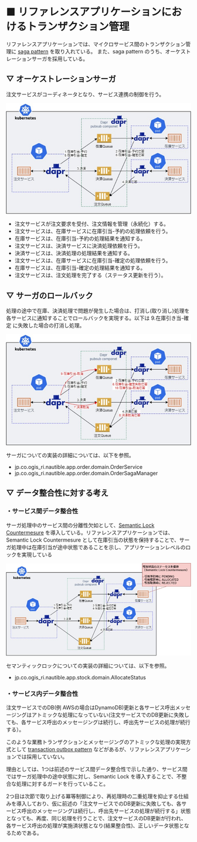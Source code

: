 # ■ リファレンスアプリケーションにおけるトランザクション管理

リファレンスアプリケーションでは、マイクロサービス間のトランザクション管理に [saga pattern](https://microservices.io/patterns/data/saga.html) を取り入れている。
また、saga pattern のうち、オーケストレーションサーガを採用している。

## ▽ オーケストレーションサーガ
注文サービスがコーディネータとなり、サービス連携の制御を行う。

![オーケストレーションサーガイメージ](./img/saga.jpg)

* 注文サービスが注文要求を受付、注文情報を管理（永続化）する。
* 注文サービスは、在庫サービスに在庫引当-予約の処理依頼を行う。
* 在庫サービスは、在庫引当-予約の処理結果を通知する。
* 注文サービスは、決済サービスに決済処理依頼を行う。
* 決済サービスは、決済処理の処理結果を通知する。
* 注文サービスは、在庫サービスに在庫引当-確定の処理依頼を行う。
* 在庫サービスは、在庫引当-確定の処理結果を通知する。
* 注文サービスは、注文処理を完了する（ステータス更新を行う）。

## ▽ サーガのロールバック
処理の途中で在庫、決済処理で問題が発生した場合は、打消し(取り消し)処理を各サービスに通知することでロールバックを実現する。以下は 9.在庫引き当-確定 に失敗した場合の打消し処理。

![オーケストレーションサーガロールバックイメージ](./img/saga-rollback.jpg)

サーガについての実装の詳細については、以下を参照。
- jp.co.ogis_ri.nautible.app.order.domain.OrderService
- jp.co.ogis_ri.nautible.app.order.domain.OrderSagaManager

## ▽ データ整合性に対する考え
### ・サービス間データ整合性
サーガ処理中のサービス間の分離性欠如として、[Semantic Lock Countermesure](http://chrisrichardson.net/post/microservices/2019/07/09/developing-sagas-part-1.html) を導入している。リファレンスアプリケーションでは、Semantic Lock Countermesure として在庫引当の状態を保持することで、サーガ処理中は在庫引当が途中状態であることを示し、アプリケーションレベルのロックを実現している

![セマンティックロックイメージ](./img/countermesure-semantic-lock.jpg)

セマンティックロックについての実装の詳細については、以下を参照。
- jp.co.ogis_ri.nautible.app.stock.domain.AllocateStatus

### ・サービス内データ整合性
注文サービスでのDB(例 AWSの場合はDynamoDB)更新と各サービス呼出メッセージングはアトミックな処理になっていない(注文サービスでのDB更新に失敗しても、各サービス呼出のメッセージングは続行し、呼出先サービスの処理が続行する）。

このような業務トランザクションとメッセージングのアトミックな処理の実現方式として [transaction outbox pattern](https://microservices.io/patterns/data/transactional-outbox.html) などがあるが、リファレンスアプリケーションでは採用していない。

理由としては、1つは前述のサービス間データ整合性で示した通り、サービス間ではサーガ処理中の途中状態に対し、Semantic Lock を導入することで、不整合な処理に対するガードを行っていること。

2つ目は次節で取り上げる冪等制御により、再処理時の二重処理を抑止する仕組みを導入しており、仮に前述の「注文サービスでのDB更新に失敗しても、各サービス呼出のメッセージングは続行し、呼出先サービスの処理が続行する」状態となっても、再度、同じ処理を行うことで、注文サービスのDB更新が行われ、各サービス呼出の処理が実施済状態となり(結果整合性)、正しいデータ状態となるためである。
